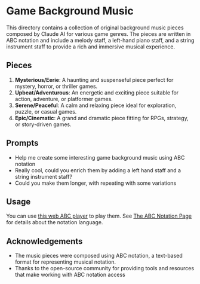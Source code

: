 # Game Background Music

This directory contains a collection of original background music pieces composed by Claude AI for various game genres. The pieces are written in ABC notation and include a melody staff, a left-hand piano staff, and a string instrument staff to provide a rich and immersive musical experience.

## Pieces

1. **Mysterious/Eerie**: A haunting and suspenseful piece perfect for mystery, horror, or thriller games.
2. **Upbeat/Adventurous**: An energetic and exciting piece suitable for action, adventure, or platformer games.
3. **Serene/Peaceful**: A calm and relaxing piece ideal for exploration, puzzle, or casual games.
4. **Epic/Cinematic**: A grand and dramatic piece fitting for RPGs, strategy, or story-driven games.

## Prompts

* Help me create some interesting game background music using ABC notation
* Really cool, could you enrich them by adding a left hand staff and a string instrument staff?
* Could you make them longer, with repeating with some variations

## Usage

You can use [this web ABC player](https://abc.rectanglered.com/) to play them. See [The ABC Notation Page](https://abcnotation.com/) for details about the notation language.

## Acknowledgements

- The music pieces were composed using ABC notation, a text-based format for representing musical notation.
- Thanks to the open-source community for providing tools and resources that make working with ABC notation access